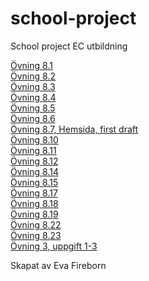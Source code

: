 # school-project
School project EC utbildning
<p>
<a href="https://eva-fireborn.github.io/school-project/%C3%96vning8.1.html">Övning 8.1</a><br>
<a href="https://eva-fireborn.github.io/school-project/%C3%96vning8.2.html">Övning 8.2</a><br>
<a href="https://eva-fireborn.github.io/school-project/%C3%96vning8.3.html">Övning 8.3</a><br>
<a href="https://eva-fireborn.github.io/school-project/%C3%96vning8.4.html">Övning 8.4</a><br>
<a href="https://eva-fireborn.github.io/school-project/%C3%96vning8.5.html">Övning 8.5</a><br>
<a href="https://eva-fireborn.github.io/school-project/%C3%96vning8.6.html">Övning 8.6</a><br>
<a href="https://eva-fireborn.github.io/school-project/HTML-excercises.html">Övning 8.7, Hemsida, first draft</a><br>
<a href="https://eva-fireborn.github.io/school-project/%C3%96vning10.html">Övning 8.10</a><br>
<a href="https://eva-fireborn.github.io/school-project/ovning11.html">Övning 8.11</a><br>
<a href="https://eva-fireborn.github.io/school-project/ovning8.12.html">Övning 8.12</a><br>
<a href="https://eva-fireborn.github.io/school-project/ovning8.14.html">Övning 8.14</a><br>
<a href="https://eva-fireborn.github.io/school-project/ovning8.15.html">Övning 8.15</a><br>
<a href="https://eva-fireborn.github.io/school-project/ovning8.17.html">Övning 8.17</a><br>
<a href="https://eva-fireborn.github.io/school-project/ovning8.18.html">Övning 8.18</a><br>
<a href="https://eva-fireborn.github.io/school-project/ovning8.19.html">Övning 8.19</a><br>
<a href="https://eva-fireborn.github.io/school-project/ovning8.22.html">Övning 8.22</a><br>
<a href="https://eva-fireborn.github.io/school-project/ovning8.23.html">Övning 8.23</a><br>
<a href="https://eva-fireborn.github.io/school-project/ovning3.1-3.html">Övning 3, uppgift 1-3</a>
</p> 
<p>Skapat av Eva Fireborn</p>

      
